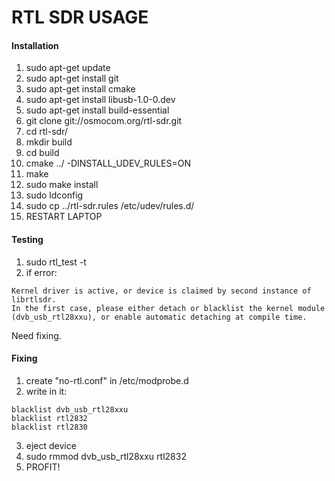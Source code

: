 # RTL SDR USAGE

#### Installation
1. sudo apt-get update
2. sudo apt-get install git
3. sudo apt-get install cmake
4. sudo apt-get install libusb-1.0-0.dev
5. sudo apt-get install build-essential
6. git clone git://osmocom.org/rtl-sdr.git
7. cd rtl-sdr/
8. mkdir build
9. cd build
10. cmake ../ -DINSTALL_UDEV_RULES=ON
11. make
12. sudo make install
13. sudo ldconfig
14. sudo cp ../rtl-sdr.rules /etc/udev/rules.d/
15. RESTART LAPTOP

#### Testing
1. sudo rtl_test -t
2. if error:
```
Kernel driver is active, or device is claimed by second instance of librtlsdr.
In the first case, please either detach or blacklist the kernel module
(dvb_usb_rtl28xxu), or enable automatic detaching at compile time.
```
Need fixing.

#### Fixing
1. create "no-rtl.conf" in /etc/modprobe.d
2. write in it: 
```
blacklist dvb_usb_rtl28xxu
blacklist rtl2832
blacklist rtl2830
```
3. eject device
4. sudo rmmod dvb_usb_rtl28xxu rtl2832
5. PROFIT!
